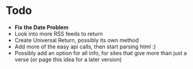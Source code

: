 # Todo

* **Fix the Date Problem**
* Look into more RSS feeds to return
* Create Universal Return, possibly its own method
* Add more of the easy api calls, then start parsing html :)
* Possibly add an option for all info, for sites that give more than just a verse (or page this idea for a later version)
